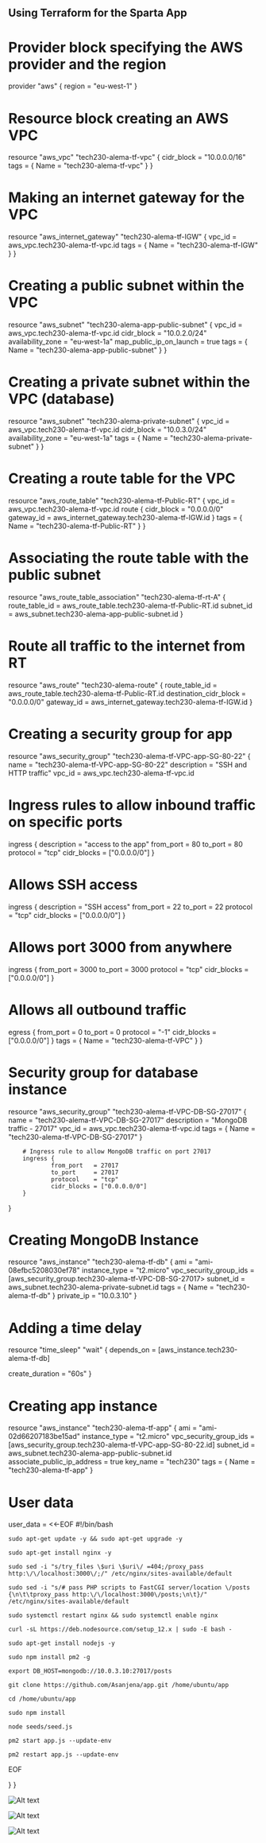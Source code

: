 
## Using Terraform for the Sparta App

# Provider block specifying the AWS provider and the region
provider "aws" {
  region = "eu-west-1"
}

# Resource block creating an AWS VPC
resource "aws_vpc" "tech230-alema-tf-vpc" {
  cidr_block = "10.0.0.0/16"
  tags = {
    Name = "tech230-alema-tf-vpc"
  }
}

# Making an internet gateway for the VPC
resource "aws_internet_gateway" "tech230-alema-tf-IGW" {
  vpc_id = aws_vpc.tech230-alema-tf-vpc.id
  tags = {
    Name = "tech230-alema-tf-IGW"
  }
}

# Creating a public subnet within the VPC
resource "aws_subnet" "tech230-alema-app-public-subnet" {
  vpc_id            = aws_vpc.tech230-alema-tf-vpc.id
  cidr_block        = "10.0.2.0/24"
  availability_zone = "eu-west-1a"
  map_public_ip_on_launch = true
  tags = {
    Name = "tech230-alema-app-public-subnet"
  }
}

# Creating a private subnet within the VPC (database)
resource "aws_subnet" "tech230-alema-private-subnet" {
  vpc_id            = aws_vpc.tech230-alema-tf-vpc.id
  cidr_block        = "10.0.3.0/24"
  availability_zone = "eu-west-1a"
  tags = {
    Name = "tech230-alema-private-subnet"
  }
}

# Creating a route table for the VPC
resource "aws_route_table" "tech230-alema-tf-Public-RT" {
  vpc_id = aws_vpc.tech230-alema-tf-vpc.id
  route {
    cidr_block = "0.0.0.0/0"
    gateway_id = aws_internet_gateway.tech230-alema-tf-IGW.id
  }
  tags = {
    Name = "tech230-alema-tf-Public-RT"
  }
}

# Associating the route table with the public subnet
resource "aws_route_table_association" "tech230-alema-tf-rt-A" {
  route_table_id = aws_route_table.tech230-alema-tf-Public-RT.id
  subnet_id      = aws_subnet.tech230-alema-app-public-subnet.id
}

# Route all traffic to the internet from RT
resource "aws_route" "tech230-alema-route" {
  route_table_id         = aws_route_table.tech230-alema-tf-Public-RT.id
  destination_cidr_block = "0.0.0.0/0"
  gateway_id             = aws_internet_gateway.tech230-alema-tf-IGW.id
}

# Creating a security group for app
resource "aws_security_group" "tech230-alema-tf-VPC-app-SG-80-22" {
  name        = "tech230-alema-tf-VPC-app-SG-80-22"
  description = "SSH and HTTP traffic"
  vpc_id      = aws_vpc.tech230-alema-tf-vpc.id

  # Ingress rules to allow inbound traffic on specific ports
  ingress {
    description    = "access to the app"
    from_port      = 80
    to_port        = 80
    protocol       = "tcp"
    cidr_blocks    = ["0.0.0.0/0"]
  }

  # Allows SSH access
  ingress {
    description    = "SSH access"
    from_port      = 22
    to_port        = 22
    protocol       = "tcp"
    cidr_blocks    = ["0.0.0.0/0"]
  }

  # Allows port 3000 from anywhere
  ingress {
    from_port   = 3000
    to_port     = 3000
    protocol    = "tcp"
    cidr_blocks = ["0.0.0.0/0"]
  }

  # Allows all outbound traffic
  egress {
    from_port   = 0
    to_port     = 0
    protocol    = "-1"
    cidr_blocks = ["0.0.0.0/0"]
  }
  tags = {
    Name = "tech230-alema-tf-VPC"
  }
}

# Security group for database instance
resource "aws_security_group" "tech230-alema-tf-VPC-DB-SG-27017" {
        name        = "tech230-alema-tf-VPC-DB-SG-27017"
        description = "MongoDB traffic - 27017"
        vpc_id      = aws_vpc.tech230-alema-tf-vpc.id
        tags = {
                Name = "tech230-alema-tf-VPC-DB-SG-27017"
        }

        # Ingress rule to allow MongoDB traffic on port 27017
        ingress {
                from_port   = 27017
                to_port     = 27017
                protocol    = "tcp"
                cidr_blocks = ["0.0.0.0/0"]
        }
}

# Creating MongoDB Instance
resource "aws_instance" "tech230-alema-tf-db" {
        ami                    = "ami-08efbc5208030ef78"
        instance_type          = "t2.micro"
        vpc_security_group_ids = [aws_security_group.tech230-alema-tf-VPC-DB-SG-27017>
        subnet_id              = aws_subnet.tech230-alema-private-subnet.id
        tags = {
                Name = "tech230-alema-tf-db"
        }
        private_ip    = "10.0.3.10"
}

# Adding a time delay
resource "time_sleep" "wait" {
  depends_on = [aws_instance.tech230-alema-tf-db]

  create_duration = "60s"
}

# Creating app instance

resource "aws_instance" "tech230-alema-tf-app" {
	ami                    = "ami-02d66207183be15ad"
	instance_type          = "t2.micro"
	vpc_security_group_ids = [aws_security_group.tech230-alema-tf-VPC-app-SG-80-22.id]
	subnet_id              = aws_subnet.tech230-alema-app-public-subnet.id
	associate_public_ip_address = true
	key_name      = "tech230"
	tags = {
		Name = "tech230-alema-tf-app"
	}

# User data
user_data = <<-EOF
    #!/bin/bash

    sudo apt-get update -y && sudo apt-get upgrade -y

    sudo apt-get install nginx -y

    sudo sed -i "s/try_files \$uri \$uri\/ =404;/proxy_pass http:\/\/localhost:3000\/;/" /etc/nginx/sites-available/default

    sudo sed -i "s/# pass PHP scripts to FastCGI server/location \/posts {\n\t\tproxy_pass http:\/\/localhost:3000\/posts;\n\t}/" /etc/nginx/sites-available/default

    sudo systemctl restart nginx && sudo systemctl enable nginx

    curl -sL https://deb.nodesource.com/setup_12.x | sudo -E bash -

    sudo apt-get install nodejs -y

    sudo npm install pm2 -g

    export DB_HOST=mongodb://10.0.3.10:27017/posts

    git clone https://github.com/Asanjena/app.git /home/ubuntu/app

    cd /home/ubuntu/app

    sudo npm install

    node seeds/seed.js

    pm2 start app.js --update-env

    pm2 restart app.js --update-env
  EOF


  }
}

![Alt text](Images/tf4-1.PNG)


![Alt text](Images/t4-3.PNG)



![Alt text](Images/tf4-4.PNG)

